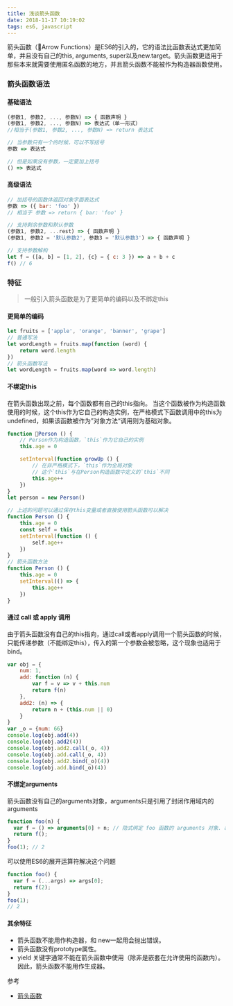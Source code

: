 ```yaml
---
title: 浅谈箭头函数
date: 2018-11-17 10:19:02
tags: es6, javascript
---
```


箭头函数（Arrow Functions）是ES6的引入的，它的语法比函数表达式更加简单，并且没有自己的this, arguments, super以及new.target。箭头函数更适用于那些本来就需要使用匿名函数的地方，并且箭头函数不能被作为构造器函数使用。

<!-- more -->

### 箭头函数语法
#### 基础语法
```js
(参数1, 参数2, ..., 参数N) => { 函数声明 }
(参数1, 参数2, ..., 参数N) => 表达式（单一形式）
//相当于(参数1, 参数2, ..., 参数N) => return 表达式

// 当参数只有一个的时候，可以不写括号
参数 => 表达式

// 但是如果没有参数，一定要加上括号
() => 表达式
```

#### 高级语法
```js
// 加括号的函数体返回对象字面表达式
参数 => ({ bar: 'foo' })
// 相当于 参数 => return { bar: 'foo' }

// 支持剩余参数和默认参数
(参数1, 参数2, ...rest) => { 函数声明 }
(参数1, 参数2 = '默认参数2', 参数3 = '默认参数3') => { 函数声明 }

// 支持参数解构
let f = ([a, b] = [1, 2], {c} = { c: 3 }) => a + b + c
f() // 6
```

### 特征
> 一般引入箭头函数是为了更简单的编码以及不绑定this

#### 更简单的编码
```js
let fruits = ['apple', 'orange', 'banner', 'grape']
// 普通写法
let wordLength = fruits.map(function (word) {
    return word.length
})
// 箭头函数写法
let wordLength = fruits.map(word => word.length)
```

#### 不绑定this
在箭头函数出现之前，每个函数都有自己的this指向。
当这个函数被作为构造函数使用的时候，这个this作为它自己的构造实例，在严格模式下函数调用中的this为undefined，如果该函数被作为”对象方法“调用则为基础对象。
```js
function Person () {
    // Person作为构造函数，`this`作为它自己的实例
    this.age = 0

    setInterval(function growUp () {
        // 在非严格模式下，`this`作为全局对象
        // 这个`this`与在Person构造函数中定义的`this`不同
        this.age++
    })
}
let person = new Person()

// 上述的问题可以通过保存this变量或者直接使用箭头函数可以解决
function Person () {
    this.age = 0
    const self = this
    setInterval(function () {
        self.age++
    })
}
// 箭头函数方法
function Person () {
    this.age = 0
    setInterval(() => {
        this.age++
    })
}
```

#### 通过 call 或 apply 调用
由于箭头函数没有自己的this指向，通过call或者apply调用一个箭头函数的时候，只能传递参数（不能绑定this），传入的第一个参数会被忽略，这个现象也适用于bind。
```js
var obj = {
    num: 1,
    add: function (n) {
        var f = v => v + this.num
        return f(n)
    },
    add2: (n) => {
        return n + (this.num || 0)
    }
}
var _o = {num: 66}
console.log(obj.add(4))
console.log(obj.add2(4))
console.log(obj.add2.call(_o, 4))
console.log(obj.add.call(_o, 4))
console.log(obj.add2.bind(_o)(4))
console.log(obj.add.bind(_o)(4))
```

#### 不绑定arguments
箭头函数没有自己的arguments对象，arguments只是引用了封闭作用域内的arguments
```js
function foo(n) {
  var f = () => arguments[0] + n; // 隐式绑定 foo 函数的 arguments 对象. arguments[0] 是 n
  return f();
}
foo(1); // 2
```
可以使用ES6的展开运算符解决这个问题
```js
function foo() { 
  var f = (...args) => args[0]; 
  return f(2); 
}
foo(1); 
// 2
```

#### 其余特征
* 箭头函数不能用作构造器，和 new一起用会抛出错误。
* 箭头函数没有prototype属性。
*  yield 关键字通常不能在箭头函数中使用（除非是嵌套在允许使用的函数内）。因此，箭头函数不能用作生成器。


参考
- [箭头函数](https://developer.mozilla.org/zh-CN/docs/Web/JavaScript/Reference/Functions/Arrow_functions)